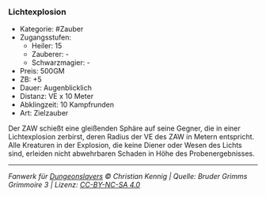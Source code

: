 ### Lichtexplosion

- Kategorie: #Zauber
- Zugangsstufen:
  - Heiler: 15
  - Zauberer: -
  - Schwarzmagier: -
- Preis: 500GM
- ZB: +5
- Dauer: Augenblicklich
- Distanz: VE x 10 Meter
- Abklingzeit: 10 Kampfrunden
- Art: Zielzauber



Der ZAW schießt eine gleißenden Sphäre auf seine Gegner, die in einer Lichtexplosion zerbirst, deren Radius der VE des ZAW in Metern entspricht. Alle Kreaturen in der Explosion, die keine Diener oder Wesen des Lichts sind, erleiden nicht abwehrbaren Schaden in Höhe des Probenergebnisses.

---

_Fanwerk für [Dungeonslayers](https://www.dungeonslayers.net/) © Christian Kennig | Quelle: Bruder Grimms Grimmoire 3 | Lizenz: [CC-BY-NC-SA 4.0](https://creativecommons.org/licenses/by-nc-sa/4.0/deed.de)_
